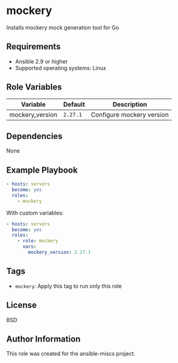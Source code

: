 mockery
=========

Installs mockery mock generation tool for Go

Requirements
------------

- Ansible 2.9 or higher
- Supported operating systems: Linux

Role Variables
--------------

| Variable | Default | Description |
|----------|---------|-------------|
| mockery_version | `2.27.1` | Configure mockery version |

Dependencies
------------

None

Example Playbook
----------------

```yaml
- hosts: servers
  become: yes
  roles:
    - mockery
```

With custom variables:

```yaml
- hosts: servers
  become: yes
  roles:
    - role: mockery
      vars:
        mockery_version: 2.27.1
```

Tags
----

- `mockery`: Apply this tag to run only this role

License
-------

BSD

Author Information
------------------

This role was created for the ansible-miscs project.
